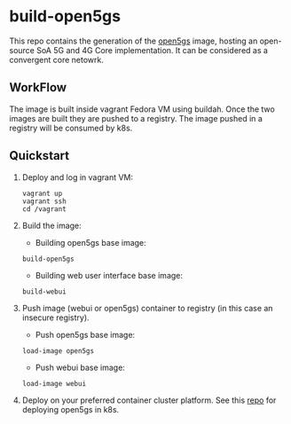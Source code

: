 # build-open5gs

This repo contains the generation of the [open5gs](https://github.com/open5gs/open5gs) image, hosting an open-source SoA 5G and 4G Core implementation. It can be considered as a convergent core netowrk. 

## WorkFlow

The image is built inside vagrant Fedora VM using buildah. Once the two images are built they are pushed to a registry. The image pushed in a registry will be consumed by k8s.

## Quickstart


1. Deploy and log in vagrant VM:

   ```
   vagrant up
   vagrant ssh
   cd /vagrant
   ```

2. Build the image:
	* Building open5gs base image:
   
   ```
   build-open5gs
   ```
   
   * Building web user interface base  image:

   ```
   build-webui
   ```

3. Push image (webui or open5gs) container to registry (in this case an insecure registry).

   * Push open5gs base image:
   ```
   load-image open5gs 
   ```

   * Push webui base image:

   ```
   load-image webui
   ```


4. Deploy on your preferred container cluster platform. See this [repo](https://github.com/jnunyez/kindk8s-open5gs) for deploying open5gs in k8s.


